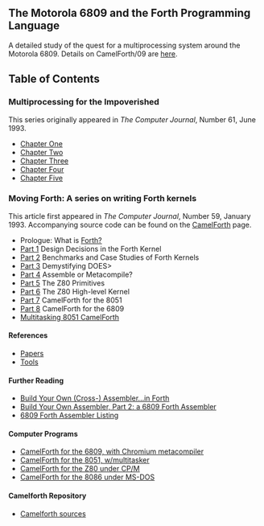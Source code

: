 ## The Motorola 6809 and the Forth Programming Language

A detailed study of the quest for a multiprocessing system around the Motorola 6809. Details on CamelForth/09 are [here](https://www.camelforth.com/camel09.html).

## Table of Contents

### Multiprocessing for the Impoverished
This series originally appeared in _The Computer Journal_, Number 61, June 1993.

* [Chapter One](/chapters/chapter-one.md)
* [Chapter Two](/chapters/chapter-two.md)
* [Chapter Three](/chapters/chapter-three.md)
* [Chapter Four](/chapters/chapter-four.md)
* [Chapter Five](/chapters/chapter-five.md)

### Moving Forth: A series on writing Forth kernels
This article first appeared in _The Computer Journal_, Number 59, January 1993.
Accompanying source code can be found on the [CamelForth](http://www.camelforth.com/news.php) page.

* Prologue: What is [Forth?](https://en.wikipedia.org/wiki/Forth_(programming_language))
* [Part 1](/chapters/forth/part-one.md) Design Decisions in the Forth Kernel
* [Part 2](/chapters/forth/part-two.md) Benchmarks and Case Studies of Forth Kernels
* [Part 3](/chapters/forth/part-three.md) Demystifying DOES>
* [Part 4](/chapters/forth/part-four.md) Assemble or Metacompile?
* [Part 5](/chapters/forth/part-five.md) The Z80 Primitives
* [Part 6](/chapters/forth/part-six.md) The Z80 High-level Kernel
* [Part 7](/chapters/forth/part-seven.md) CamelForth for the 8051
* [Part 8](/chapters/forth/part-eight.md) CamelForth for the 6809
* [Multitasking 8051 CamelForth](/chapters/docs/8051task.pdf)

#### References

* [Papers](http://www.bradrodriguez.com/papers/index.html)
* [Tools](http://www.t-recursive.com/index.html)

#### Further Reading

* [Build Your Own (Cross-) Assembler...in Forth](/chapters/forth/code/toc/tcjassem.txt)
* [Build Your Own Assembler, Part 2: a 6809 Forth Assembler](/chapters/forth/code/toc/6809asm.txt)
* [6809 Forth Assembler Listing](/chapters/forth/code/toc/6809asmlisting.txt)

#### Computer Programs

* [CamelForth for the 6809, with Chromium metacompiler](/chapters/forth/code/toc/cam09-10.zip)
* [CamelForth for the 8051, w/multitasker](/chapters/forth/code/toc/cam51-16.zip)
* [CamelForth for the Z80 under CP/M](/chapters/forth/code/toc/cam80-12.zip)
* [CamelForth for the 8086 under MS-DOS](/chapters/forth/code/toc/cam86-10.zip)

#### Camelforth Repository

* [Camelforth sources](https://code.launchpad.net/~bj-camelforth/camelforth/trunk)
